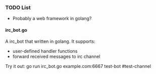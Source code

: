 ### TODO List

* Probably a web framework in golang?


#### irc_bot.go
A irc_bot that written in golang. 
It supports:

* user-defined handler functions
* forward received messages to irc channel

Try it out:
	go run irc_bot.go example.com:6667 test-bot \#test-channel

